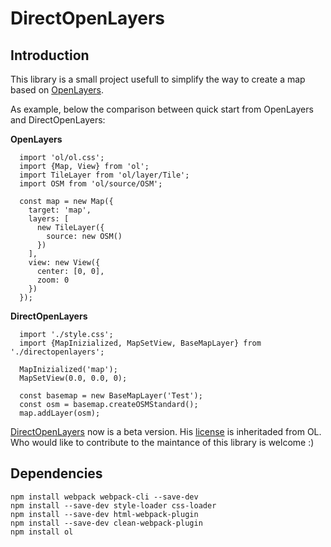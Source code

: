 # DirectOpenLayers

## Introduction

This library is a small project usefull to simplify the way to create a map based on [OpenLayers](https://openlayers.org/).

As example, below the comparison between quick start from OpenLayers and DirectOpenLayers:

**OpenLayers**

      import 'ol/ol.css';
      import {Map, View} from 'ol';
      import TileLayer from 'ol/layer/Tile';
      import OSM from 'ol/source/OSM';

      const map = new Map({
        target: 'map',
        layers: [
          new TileLayer({
            source: new OSM()
          })
        ],
        view: new View({
          center: [0, 0],
          zoom: 0
        })
      });

**DirectOpenLayers**

      import './style.css';
      import {MapInizialized, MapSetView, BaseMapLayer} from './directopenlayers';

      MapInizialized('map');
      MapSetView(0.0, 0.0, 0);

      const basemap = new BaseMapLayer('Test');
      const osm = basemap.createOSMStandard();
      map.addLayer(osm);

[DirectOpenLayers](src/directopenlayers.js) now is a beta version. His [license](LICENSE) is inheritaded from OL.
Who would like to contribute to the maintance of this library is welcome :) 


## Dependencies

    npm install webpack webpack-cli --save-dev
    npm install --save-dev style-loader css-loader
    npm install --save-dev html-webpack-plugin
    npm install --save-dev clean-webpack-plugin
    npm install ol
